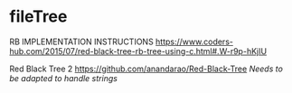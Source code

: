 # fileTree

RB IMPLEMENTATION INSTRUCTIONS
https://www.coders-hub.com/2015/07/red-black-tree-rb-tree-using-c.html#.W-r9p-hKjIU

Red Black Tree 2
https://github.com/anandarao/Red-Black-Tree
*Needs to be adapted to handle strings*